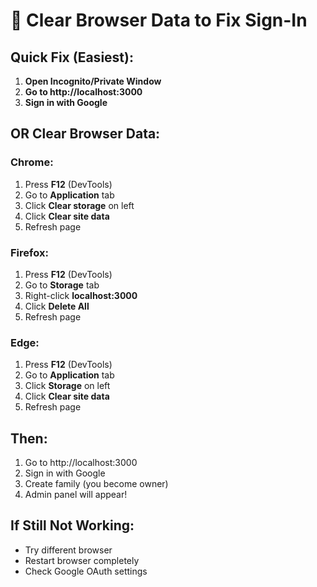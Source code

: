 # 🧹 Clear Browser Data to Fix Sign-In

## Quick Fix (Easiest):
1. **Open Incognito/Private Window**
2. **Go to http://localhost:3000**
3. **Sign in with Google**

## OR Clear Browser Data:

### Chrome:
1. Press **F12** (DevTools)
2. Go to **Application** tab
3. Click **Clear storage** on left
4. Click **Clear site data**
5. Refresh page

### Firefox:
1. Press **F12** (DevTools)  
2. Go to **Storage** tab
3. Right-click **localhost:3000**
4. Click **Delete All**
5. Refresh page

### Edge:
1. Press **F12** (DevTools)
2. Go to **Application** tab
3. Click **Storage** on left
4. Click **Clear site data**
5. Refresh page

## Then:
1. Go to http://localhost:3000
2. Sign in with Google
3. Create family (you become owner)
4. Admin panel will appear!

## If Still Not Working:
- Try different browser
- Restart browser completely
- Check Google OAuth settings

